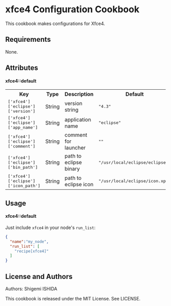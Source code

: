 xfce4 Configuration Cookbook
==============

This cookbook makes configurations for Xfce4.

Requirements
------------
None.

Attributes
----------

#### xfce4::default
<table>
  <tr>
    <th>Key</th>
    <th>Type</th>
    <th>Description</th>
    <th>Default</th>
  </tr>
  <tr>
    <td><tt>['xfce4']['eclipse']['version']</tt></td>
    <td>String</td>
    <td>version string</td>
    <td><tt>"4.3"</tt></td>
  </tr>
  <tr>
    <td><tt>['xfce4']['eclipse']['app_name']</tt></td>
    <td>String</td>
    <td>application name</td>
    <td><tt>"eclipse"</tt></td>
  </tr>
  <tr>
    <td><tt>['xfce4']['eclipse']['comment']</tt></td>
    <td>String</td>
    <td>comment for launcher</td>
    <td><tt>""</tt></td>
  </tr>
  <tr>
    <td><tt>['xfce4']['eclipse']['bin_path']</tt></td>
    <td>String</td>
    <td>path to eclipse binary</td>
    <td><tt>"/usr/local/eclipse/eclipse"</tt></td>
  </tr>
  <tr>
    <td><tt>['xfce4']['eclipse']['icon_path']</tt></td>
    <td>String</td>
    <td>path to eclipse icon</td>
    <td><tt>"/usr/local/eclipse/icon.xpm"</tt></td>
  </tr>
</table>

Usage
-----
#### xfce4::default

Just include `xfce4` in your node's `run_list`:

```json
{
  "name":"my_node",
  "run_list": [
    "recipe[xfce4]"
  ]
}
```


License and Authors
-------------------
Authors: Shigemi ISHIDA

This cookbook is released under the MIT License.  See LICENSE.
